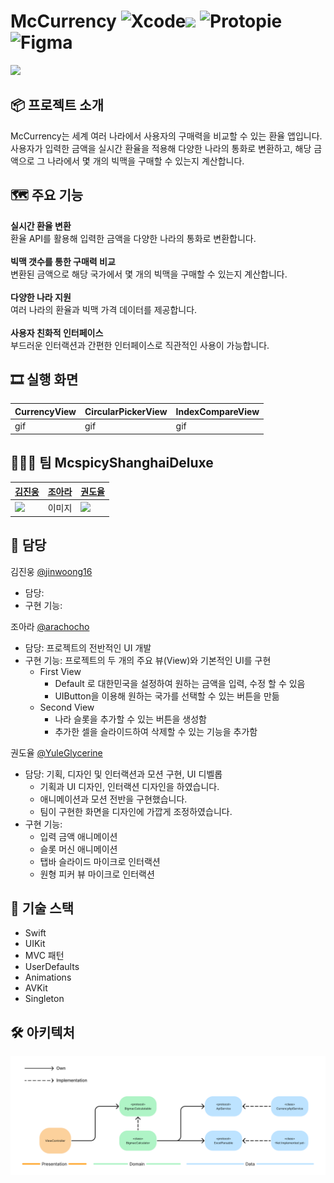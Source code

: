 # McCurrency   ![Xcode](https://img.shields.io/badge/Xcode-007ACC?style=for-the-badge&logo=Xcode&logoColor=white)<img src="https://img.shields.io/badge/15.4.0-515151?style=for-the-badge"> ![Protopie](https://img.shields.io/badge/Protopie-%23FF6661.svg?style=for-the-badge) ![Figma](https://img.shields.io/badge/figma-%23F24E1E.svg?style=for-the-badge&logo=figma&logoColor=white)

<img src="https://github.com/APP-iOS5th/McDelivery/assets/164737302/7ff9ac47-415c-4ff6-a03f-5d82a908e706" width=480 />

## 📦 프로젝트 소개
McCurrency는 세계 여러 나라에서 사용자의 구매력을 비교할 수 있는 환율 앱입니다. <br>사용자가 입력한 금액을 실시간 환율을 적용해 다양한 나라의 통화로 변환하고, 해당 금액으로 그 나라에서 몇 개의 빅맥을 구매할 수 있는지 계산합니다.

## 🗺️ 주요 기능
**실시간 환율 변환** <br> 환율 API를 활용해 입력한 금액을 다양한 나라의 통화로 변환합니다.
<br><br>**빅맥 갯수를 통한 구매력 비교** <br> 변환된 금액으로 해당 국가에서 몇 개의 빅맥을 구매할 수 있는지 계산합니다.
<br><br>**다양한 나라 지원** <br> 여러 나라의 환율과 빅맥 가격 데이터를 제공합니다.
<br><br>**사용자 친화적 인터페이스** <br> 부드러운 인터랙션과 간편한 인터페이스로 직관적인 사용이 가능합니다.

## 🎞️ 실행 화면
| CurrencyView | CircularPickerView | IndexCompareView |
|---|---|---|
| gif | gif | gif |

## 🧑‍🤝‍🧑 팀 McspicyShanghaiDeluxe
| [김진웅](https://github.com/jinwoong16) | [조아라](https://github.com/arachocho) | [권도율](https://github.com/YuleGlycerine) |
|---|---|---|
| <img src="https://avatars.githubusercontent.com/u/26710036?v=4" width=180 /> | 이미지 | <img src="https://github.com/APP-iOS5th/Saver/assets/164737302/3bdf1c10-1c06-4696-8f9a-a61a4a73fe6b" width=180 /> |

## 🔬 담당

김진웅 [@jinwoong16](https://github.com/jinwoong16)
* 담당:
* 구현 기능:

조아라 [@arachocho](https://github.com/arachocho)
* 담당: 프로젝트의 전반적인 UI 개발
* 구현 기능: 프로젝트의 두 개의 주요 뷰(View)와 기본적인 UI를 구현
  - First View
    - Default 로 대한민국을 설정하여 원하는 금액을 입력, 수정 할 수 있음
    - UIButton을 이용해 원하는 국가를 선택할 수 있는 버튼을 만듦
  - Second View
    - 나라 슬롯을 추가할 수 있는 버튼을 생성함
    - 추가한 셀을 슬라이드하여 삭제할 수 있는 기능을 추가함

권도율 [@YuleGlycerine](https://github.com/YuleGlycerine)
* 담당: 기획, 디자인 및 인터랙션과 모션 구현, UI 디벨롭
  - 기획과 UI 디자인, 인터랙션 디자인을 하였습니다.
  - 애니메이션과 모션 전반을 구현했습니다.
  - 팀이 구현한 화면을 디자인에 가깝게 조정하였습니다.
* 구현 기능:
  - 입력 금액 애니메이션
  - 슬롯 머신 애니메이션
  - 탭바 슬라이드 마이크로 인터랙션
  - 원형 피커 뷰 마이크로 인터랙션


## 🧾 기술 스택
- Swift
- UIKit
- MVC 패턴 
- UserDefaults
- Animations
- AVKit 
- Singleton 

## 🛠️ 아키텍처
<img src="./Resources/Architecture.png" />